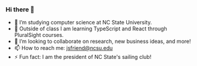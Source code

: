 ### Hi there 👋

- 🔭 I’m studying computer science at NC State University.
- 🌱 Outside of class I am learning TypeScript and React through PluralSight courses.
- 👯 I’m looking to collaborate on research, new business ideas, and more!
- 📫 How to reach me: jsfriend@ncsu.edu
- ⚡ Fun fact: I am the president of NC State's sailing club!
